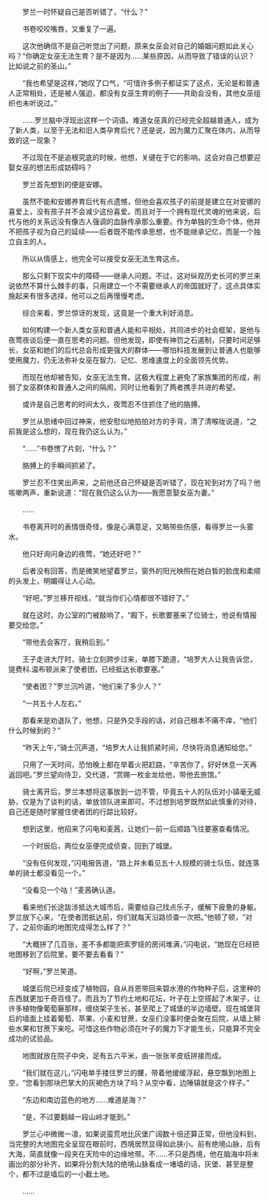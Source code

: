 　　罗兰一时怀疑自己是否听错了，“什么？”

　　书卷咬咬嘴唇，又重复了一遍。

　　这次他确信不是自己听觉出了问题，原来女巫会对自己的婚姻问题如此关心吗？“你确定女巫无法生育？是不是因为……某些原因，从而导致了错误的认识？比如说之前的圣山。”

　　“我也希望是这样，”她叹了口气，“可惜许多例子都证实了这点，无论是和普通人正常相处，还是被人强迫，都没有女巫生育的例子——共助会没有，其他女巫组织也未听说过。”

　　……罗兰脑中浮现出这样一个词语。难道女巫真的已经完全超越普通人，成为了新人类，以至于无法和旧人类孕育后代？还是说，因为魔力汇聚在体内，从而导致的这一现象？

　　不过现在不是追根究底的时候，他想，关键在于它的影响。这会对自己想要迎娶女巫的想法形成妨碍吗？

　　罗兰首先想到的便是安娜。

　　虽然不能和安娜养育后代有点遗憾，但他会喜欢孩子的前提是建立在对安娜的喜爱上，没有孩子并不会减少这份喜爱。而且对于一个拥有现代灵魂的他来说，后代与他的关系远没有像古人强调的血脉传承那么重要。作为单独的生命个体，他并不把孩子视为自己的延续——后者既不能传承思想，也不能继承记忆，而是一个独立自主的人。

　　所以从情感上，他完全可以接受女巫无法生育这点。

　　那么只剩下现实中的障碍——继承人问题。不过，这对纵观历史长河的罗兰来说依然不算什么棘手的事，只用建立一个不需要继承人的帝国就好了，这点具体实施起来有很多选择，他可以之后再慢慢考虑。

　　综合来看，罗兰惊讶的发现，这竟是一个重大利好消息。

　　如何构建一个新人类女巫和普通人能和平相处，共同进步的社会框架，是他与夜莺夜谈后便一直在思考的问题。但他发现，即使有神罚之石遏制，只要时间足够长，女巫和她们的后代总会形成更强大的群体——哪怕科技发展到让普通人也能够使用魔力，仍无法弥补女巫在智力、记忆、思维速度上的全面领先优势。

　　而现在他却被告知，女巫无法生育。这极大程度上避免了家族集团的形成，削弱了女巫群体和普通人之间的隔阂，同时让他看到了两者携手共进的希望。

　　或许是自己思考的时间太久，夜莺忍不住抓住了他的胳膊。

　　罗兰从思绪中回过神来，他安慰似地拍拍对方的手背，清了清喉咙说道，“之前我是这么想的，现在我仍这么认为。”

　　“……”书卷愣了片刻，“什么？”

　　胳膊上的手瞬间抓紧了。

　　罗兰忍不住笑出声来，之前他还自己怀疑是否听错了，现在轮到对方了吗？他咳嗽两声，重新说道：“现在我仍这么认为——我愿意娶女巫为妻。”

　　……

　　书卷离开时的表情很奇怪，像是心满意足，又略带些伤感，看得罗兰一头雾水。

　　他只好询问身边的夜莺，“她还好吧？”

　　后者没有回答，而是微笑地望着罗兰，窗外的阳光映照在她白皙的脸庞和柔顺的头发上，明媚得让人心动。

　　“好吧，”罗兰移开视线，“就当你们心情都很不错好了。”

　　就在这时，办公室的门被敲响了，“殿下，长歌要塞来了位骑士，他说有情报要交给您。”

　　“带他去会客厅，我稍后到。”

　　王子走进大厅时，骑士立刻跨步过来，单膝下跪道，“培罗大人让我告诉您，提费科.温布顿派来了使者团，已经抵达长歌要塞。”

　　“使者团？”罗兰沉吟道，“他们来了多少人？”

　　“一共五十人左右。”

　　那看来是劝退队了，他想，只是外交手段的话，对自己根本不痛不痒，“他们什么时候到的？”

　　“昨天上午，”骑士沉声道，“培罗大人让我抓紧时间，尽快将消息通知给您。”

　　只用了一天时间，恐怕晚上都在举着火把赶路，“辛苦你了，好好休息一天再返回吧。”罗兰望向侍卫，交代道，“赏赐一枚金龙给他，带他去旅馆。”

　　骑士离开后，罗兰本想将这事放到一边不管，毕竟五十人的队伍对小镇毫无威胁，仅是为了谈判的话，单放领队进来即可。不过想到培罗既然如此慎重的对待，自己还是随时掌握住使者团的行踪比较好。

　　想到这里，他招来了闪电和麦茜，让她们一前一后顺路飞往要塞查看情况。

　　一个时辰后，两位女巫便完成侦查，回到了城堡。

　　“没有任何发现，”闪电报告道，“路上并未看见五十人规模的骑士队伍，就连落单的骑士都没看见一个。”

　　“没看见一个咕！”麦茜确认道。

　　看来他们长途跋涉抵达大城市后，需要给自己找点乐子，缓解下疲惫的身躯。罗兰放下心来，“在使者团抵达前，你们就每天沿路侦查一次把。”他顿了顿，“对了，之前你画的地图完成得怎么样了？”

　　“大概拼了几百张，差不多都能把索罗娅的房间堆满，”闪电说，“她现在已经把地图移到了后院里，要不要去看看？”

　　“好啊，”罗兰笑道。

　　城堡后院已经变成了植物园，自从肖恩带回来碧水港的作物种子后，这里种的东西就更加千奇百怪了。而且为了节约土地和花坛，叶子在上空搭起了木架子，让许多植物像葡萄藤那样，缠绕架子生长，甚至爬上了城堡的半边墙壁。现在城堡背后的墙面上挂着葡萄、苹果、小麦和甘蔗，女巫们没事时便会聚在后院，从墙上掰些水果和甘蔗下来吃。可惜这些作物必须在叶子的魔力下才能生长，只能算不完全成功的试验品。

　　地图就放在院子中央，足有五六平米，由一张张羊皮纸拼接而成。

　　“我们就在这儿，”闪电单手搂住罗兰的腰，带着他缓缓浮起，悬空飘到地图上空，“您看到那块巴掌大的灰褐色方块了吗？从空中看，边陲镇就是这个样子。”

　　“东边和南边蓝色的地方……难道是海？”

　　“是，不过要翻越一段山岭才能到。”

　　罗兰心中微微一凛，如果说蛮荒地比灰堡广阔数十倍还算正常，但他没料到，当完整的大地图完全呈现在眼前时，西境居然显得如此狭小。前有绝境山脉，后有大海，简直就像一段夹在天险中的边缘地带。不……不只是西境，他在脑海中将未画出的部分补齐，如果将分割大陆的绝境山脉看成一堵墙的话，灰堡、甚至是整个，都不过是墙后的一小截土地。

　　……
